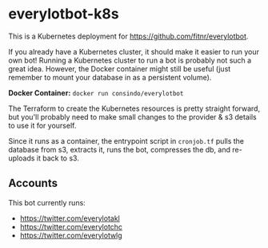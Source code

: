 # everylotbot-k8s

This is a Kubernetes deployment for <https://github.com/fitnr/everylotbot>.

If you already have a Kubernetes cluster, it should make it easier to run your own bot! Running a Kubernetes cluster to run a bot is probably not such a great idea. However, the Docker container might still be useful (just remember to mount your database in as a persistent volume).

**Docker Container:** `docker run consindo/everylotbot`

The Terraform to create the Kubernetes resources is pretty straight forward, but you'll probably need to make small changes to the provider & s3 details to use it for yourself.

Since it runs as a container, the entrypoint script in `cronjob.tf` pulls the database from s3, extracts it, runs the bot, compresses the db, and re-uploads it back to s3.

## Accounts

This bot currently runs:

- <https://twitter.com/everylotakl>
- <https://twitter.com/everylotchc>
- <https://twitter.com/everylotwlg>
